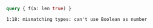 ```graphql
query { f(a: len true) }
```

```
1:18: mismatching types: can't use Boolean as number
```